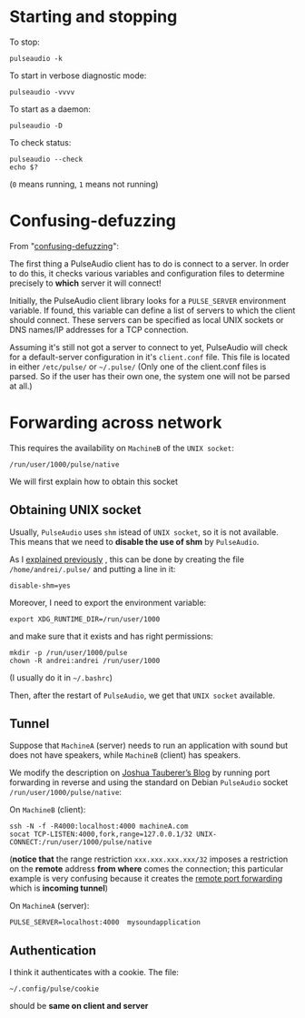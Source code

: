 Starting and stopping
=====================

To stop:

    pulseaudio -k

To start in verbose diagnostic mode:

    pulseaudio -vvvv

To start as a daemon:

    pulseaudio -D

To check status:

    pulseaudio --check
    echo $?

(`0` means running, `1` means not running)

Confusing-defuzzing
===================

<a name="sectionColinGuthr"></a>

From "[confusing-defuzzing](http://colin.guthr.ie/2009/08/sound-on-linux-is-confusing-defuzzing-part-2-pulseaudio/)":

The first thing a PulseAudio client has to do is connect to a server.
In order to do this, it checks various variables and configuration files to determine precisely to __which__ server it will connect!

Initially, the PulseAudio client library looks for a `PULSE_SERVER` environment variable.
If found, this variable can define a list of servers to which the client should connect.
These servers can be specified as local UNIX sockets or DNS names/IP addresses for a TCP connection.

Assuming it's still not got a server to connect to yet, PulseAudio will check for a default-server
configuration in it's `client.conf` file. This file is located in either `/etc/pulse/` or `~/.pulse/`
(Only one of the client.conf files is parsed. So if the user has their own one, the system one will not be parsed at all.)


Forwarding across network
=========================

This requires the availability on `MachineB` of the `UNIX socket`:

    /run/user/1000/pulse/native

We will first explain how to obtain this socket


Obtaining UNIX socket
---------------------

Usually, `PulseAudio` uses `shm` istead of `UNIX socket`, so it is not available. This means that we need to __disable the use of shm__ by `PulseAudio`.

As I [explained previously](#sectionColinGuthr) , this can be done by creating the file `/home/andrei/.pulse/` and putting a line in it:

    disable-shm=yes

Moreover, I need to export the environment variable:

    export XDG_RUNTIME_DIR=/run/user/1000

and make sure that it exists and has right permissions:

    mkdir -p /run/user/1000/pulse
    chown -R andrei:andrei /run/user/1000

(I usually do it in `~/.bashrc`)

Then, after the restart of `PulseAudio`, we get that `UNIX socket` available. 

Tunnel
------

Suppose that `MachineA` (server) needs to run an application with sound but does not have speakers, while
`MachineB` (client) has speakers.

We modify the description on [Joshua Tauberer’s Blog](https://razor.occams.info/blog/2009/02/11/pulseaudio-sound-forwarding-across-a-network/)
by running port forwarding in reverse and using the standard on Debian `PulseAudio` socket `/run/user/1000/pulse/native`:

On `MachineB` (client):

    ssh -N -f -R4000:localhost:4000 machineA.com
    socat TCP-LISTEN:4000,fork,range=127.0.0.1/32 UNIX-CONNECT:/run/user/1000/pulse/native

(__notice that__ the range restriction `xxx.xxx.xxx.xxx/32` imposes a restriction on the __remote__ address __from where__ comes the connection;
this particular example  is very confusing because it creates the [remote port forwarding](../server/ssh.html) which is __incoming tunnel__)

On `MachineA` (server):

    PULSE_SERVER=localhost:4000  mysoundapplication


Authentication
--------------

I think it authenticates with a cookie. The file:

    ~/.config/pulse/cookie

should be __same on client and server__

